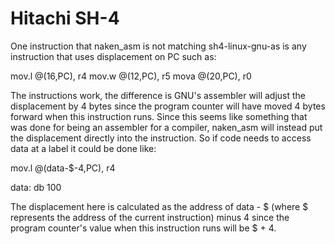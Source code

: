 
Hitachi SH-4
============

One instruction that naken_asm is not matching sh4-linux-gnu-as is
any instruction that uses displacement on PC such as:

mov.l @(16,PC), r4
mov.w @(12,PC), r5
mova @(20,PC), r0

The instructions work, the difference is GNU's assembler will adjust
the displacement by 4 bytes since the program counter will have moved
4 bytes forward when this instruction runs.  Since this seems like something
that was done for being an assembler for a compiler, naken_asm will instead
put the displacement directly into the instruction.  So if code needs
to access data at a label it could be done like:

mov.l @(data-$-4,PC), r4

data:
  db 100

The displacement here is calculated as the address of data - $
(where $ represents the address of the current instruction) minus 4
since the program counter's value when this instruction runs will be $ + 4.

